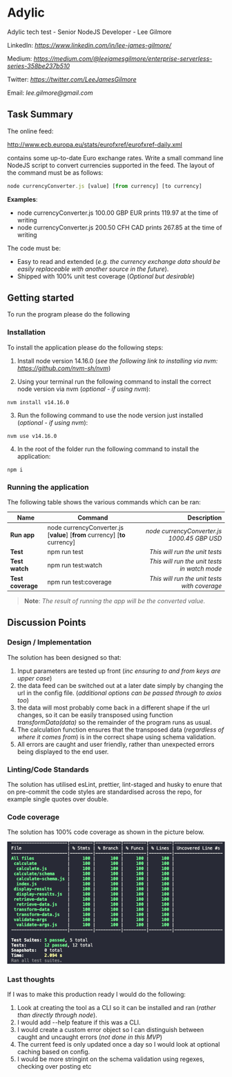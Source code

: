 # Adylic

Adylic tech test - Senior NodeJS Developer - Lee Gilmore

LinkedIn: _https://www.linkedin.com/in/lee-james-gilmore/_

Medium: _https://medium.com/@leejamesgilmore/enterprise-serverless-series-358be237b510_

Twitter: _https://twitter.com/LeeJamesGilmore_

Email: _lee.gilmore@gmail.com_

## Task Summary

The online feed:

http://www.ecb.europa.eu/stats/eurofxref/eurofxref-daily.xml

contains some up-to-date Euro exchange rates.
Write a small command line NodeJS script to convert currencies supported in
the feed.
The layout of the command must be as follows:

```javascript
node currencyConverter.js [value] [from currency] [to currency]
```

**Examples**:

- node currencyConverter.js 100.00 GBP EUR prints 119.97 at the time of
  writing
- node currencyConverter.js 200.50 CFH CAD prints 267.85 at the time of
  writing

The code must be:

- Easy to read and extended (_e.g. the currency exchange data should be easily
  replaceable with another source in the future_).
- Shipped with 100% unit test coverage (_Optional but desirable_)

## Getting started

To run the program please do the following

### Installation

To install the application please do the following steps:

1. Install node version 14.16.0 (_see the following link to installing via nvm: https://github.com/nvm-sh/nvm_)

2. Using your terminal run the following command to install the correct node version via nvm (_optional - if using nvm_):

```
nvm install v14.16.0
```

3. Run the following command to use the node version just installed (_optional - if using nvm_):

```
nvm use v14.16.0
```

4. In the root of the folder run the following command to install the application:

```
npm i
```

### Running the application

The following table shows the various commands which can be ran:

| Name              | Command                                                                     |                                  Description |
| ----------------- | --------------------------------------------------------------------------- | -------------------------------------------: |
| **Run app**       | node currencyConverter.js [__value__] [__from__ currency] [__to__ currency] |  _node currencyConverter.js 1000.45 GBP USD_ |
| **Test**          | npm run test                                                                |               _This will run the unit tests_ |
| **Test watch**    | npm run test:watch                                                          | _This will run the unit tests in watch mode_ |
| **Test coverage** | npm run test:coverage                                                       | _This will run the unit tests with coverage_ |

> **Note**: _The result of running the app will be the converted value._

## Discussion Points

### Design / Implementation

The solution has been designed so that:

1. Input parameters are tested up front (_inc ensuring to and from keys are upper case_)
2. the data feed can be switched out at a later date simply by changing the url in the config file. (_additional options can be passed through to axios too_)
3. the data will most probably come back in a different shape if the url changes, so it can be easily transposed using function _transformData(data)_ so the remainder of the program runs as usual.
4. The calculation function ensures that the transposed data (_regardless of where it comes from_) is in the correct shape using schema validation.
5. All errors are caught and user friendly, rather than unexpected errors being displayed to the end user.

### Linting/Code Standards

The solution has utilised esLint, prettier, lint-staged and husky to enure that on pre-commit the code styles are standardised across the repo, for example single quotes over double.

### Code coverage

The solution has 100% code coverage as shown in the picture below.

![code coverage](docs/images/coverage.png)

### Last thoughts

If I was to make this production ready I would do the following:

1. Look at creating the tool as a CLI so it can be installed and ran (_rather than directly through node_).
2. I would add --help feature if this was a CLI.
3. I would create a custom error object so I can distinguish between caught and uncaught errors (_not done in this MVP_)
4. The current feed is only updated once a day so I would look at optional caching based on config.
5. I would be more stringint on the schema validation using regexes, checking over posting etc
